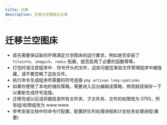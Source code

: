 ```yaml
---
title: 迁移
description: 迁移兰空图床企业版
---
```


# 迁移兰空图床

- 首先需要保证新的环境满足兰空图床的运行要求，例如是否安装了 `fileinfo`、`imagick`、`redis` 拓展，是否启用了必要的函数等等。
- 打包时请注意程序中 `.` 符号开头的文件，这些可能在某些文件管理程序中被隐藏，请不要忽略了这些文件。
- 执行命令生成程序所需要的符号连接 `php artisan lsky:symlinks`
- 如果你使用了本地的储存策略，需要进入后台编辑该策略，修改路径保存一下以重新生成符号连接。
- 迁移完成以后请将跟目录所有文件夹、子文件夹、文件的权限改为 0755，所有组/权限组改为 www:www
- 参考安装文档中的命令行配置，配置好队列处理进程和计划任务处理进程(重要)
